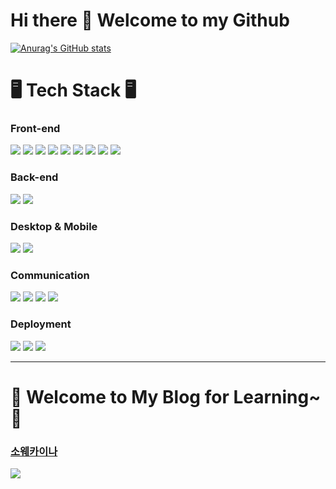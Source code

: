 # Hi there 👋 Welcome to my Github
<!---
kangdy25/kangdy25 is a ✨ special ✨ repository because its `README.md` (this file) appears on your GitHub profile.
You can click the Preview link to take a look at your changes.
--->

[![Anurag's GitHub stats](https://github-readme-stats.vercel.app/api?username=kangdy25&theme=tokyonight)](https://github.com/anuraghazra/github-readme-stats)
# 🖥️ Tech Stack 🖥️
### Front-end
<span><img src = "https://img.shields.io/badge/HTML-%23E34F26.svg?logo=html5&logoColor=white"> </span> 
<span><img src = "https://img.shields.io/badge/CSS-1572B6?logo=css&logoColor=fff"> </span> 
<span><img src = "https://img.shields.io/badge/Sass-C69?logo=sass&logoColor=fff"> </span> 
<span><img src = "https://img.shields.io/badge/Tailwind%20CSS-%2338B2AC.svg?logo=tailwind-css&logoColor=white"> </span> 
<span><img src = "https://img.shields.io/badge/JavaScript-F7DF1E?logo=javascript&logoColor=000"> </span> 
<span><img src = "https://img.shields.io/badge/TypeScript-3178C6?logo=typescript&logoColor=fff"> </span> 
<span><img src = "https://img.shields.io/badge/Three.js-000?logo=threedotjs&logoColor=fff"> </span> 
<span><img src = "https://img.shields.io/badge/React-%2320232a.svg?logo=react&logoColor=%2361DAFB"> </span> 
<span><img src = "https://img.shields.io/badge/Next.js-black?logo=next.js&logoColor=white"> </span> 

### Back-end
<span><img src = "https://img.shields.io/badge/Node.js-6DA55F?logo=node.js&logoColor=white"> </span> 
<span><img src = "https://img.shields.io/badge/Supabase-3FCF8E?logo=supabase&logoColor=fff"> </span> 

### Desktop & Mobile
<span><img src = "https://img.shields.io/badge/Electron-2B2E3A?logo=electron&logoColor=fff"></span> 
<span><img src = "https://img.shields.io/badge/React_Native-%2320232a.svg?logo=react&logoColor=%2361DAFB"></span> 

### Communication
<span><img src = "https://img.shields.io/badge/Git-F05032?logo=git&logoColor=fff"> </span> 
<span><img src = "https://img.shields.io/badge/GitHub-%23121011.svg?logo=github&logoColor=white"> </span> 
<span><img src = "https://img.shields.io/badge/Figma-F24E1E?logo=figma&logoColor=white"> </span>
<span><img src = "https://img.shields.io/badge/Notion-000?logo=notion&logoColor=fff"> </span>


### Deployment
<span><img src = "https://img.shields.io/badge/Netlify-%23000000.svg?logo=netlify&logoColor=#00C7B7"> </span>
<span><img src = "https://custom-icon-badges.demolab.com/badge/AWS-%23FF9900.svg?logo=aws&logoColor=white"> </span>
<span><img src = "https://img.shields.io/badge/Vercel-%23000000.svg?logo=vercel&logoColor=white"> </span>
* * *
# 📜 Welcome to My Blog for Learning~ 📜 
### [소웨카이나](https://kangdy25.tistory.com/)
<img src="https://github.com/kangdy25/Into_the_Javascript/assets/58673491/c8dd7d7b-69cd-448b-aa25-26bd3dbcd30d"/>


